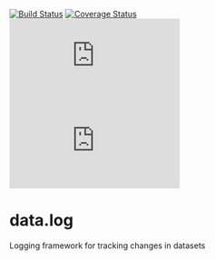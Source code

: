 [![Build Status](https://travis-ci.org/data-cleaning/data.log.svg?branch=master)](https://travis-ci.org/data-cleaning/data.log)
[![Coverage Status](https://coveralls.io/repos/data-cleaning/data.log/badge.svg?branch=master&service=github)](https://coveralls.io/github/data-cleaning/data.log?branch=master)
[![CRAN](http://www.r-pkg.org/badges/version/data.log)](http://cran.r-project.org/package=data.log/)
[![Downloads](http://cranlogs.r-pkg.org/badges/data.log)](http://www.r-pkg.org/pkg/data.log) 

# data.log

Logging framework for tracking changes in datasets
